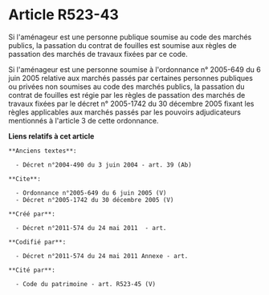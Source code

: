 # Article R523-43

Si l'aménageur est une personne publique soumise au code des marchés publics, la passation du contrat de fouilles est soumise
aux règles de passation des marchés de travaux fixées par ce code.

Si l'aménageur est une personne soumise à l'ordonnance n° 2005-649 du 6 juin 2005 relative aux marchés passés par certaines
personnes publiques ou privées non soumises au code des marchés publics, la passation du contrat de fouilles est régie par
les règles de passation des marchés de travaux fixées par le décret n° 2005-1742 du 30 décembre 2005 fixant les règles
applicables aux marchés passés par les pouvoirs adjudicateurs mentionnés à l'article 3 de cette ordonnance.

**Liens relatifs à cet article**

	**Anciens textes**:

	  - Décret n°2004-490 du 3 juin 2004 - art. 39 (Ab)

	**Cite**:

	  - Ordonnance n°2005-649 du 6 juin 2005 (V)
	  - Décret n°2005-1742 du 30 décembre 2005 (V)

	**Créé par**:

	  - Décret n°2011-574 du 24 mai 2011  - art.

	**Codifié par**:

	  - Décret n°2011-574 du 24 mai 2011 Annexe - art.

	**Cité par**:

	  - Code du patrimoine - art. R523-45 (V)
